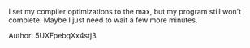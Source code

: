 I set my compiler optimizations to the max, but my program still won't complete. Maybe I just need to wait a few more minutes.

Author: 5UXFpebqXx4stj3

